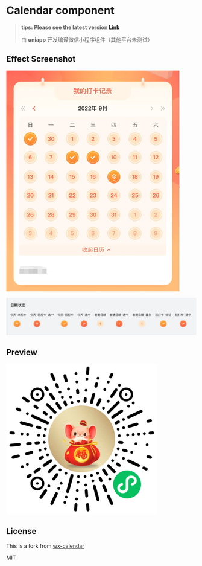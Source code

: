 # Calendar component

> **tips: Please see the latest version [Link](https://github.com/WuChenDi/uni-app-mini)**
>
> 由 **uniapp** 开发编译微信小程序组件（其他平台未测试）

## Effect Screenshot

![demo](./screenshots/demo.png)

![date_state](./screenshots/date_state.png)

## Preview

<p>
  <img width="400" src="./screenshots/gh_6c2b0642133e_1280.jpg">
</p>

## License

This is a fork from [wx-calendar](https://github.com/qi-Nian-Jin-Xi/wx-calendar)

MIT
